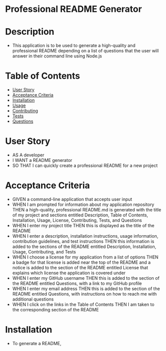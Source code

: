 # Professional README Generator

# Description
- This application is to be used to generate a high-quality and professional README depending on a list of questions that the user will answer in their command line using Node.js

# Table of Contents
- [User Story](#user-story)
- [Acceptance Criteria](#acceptance-criteria)
- [Installation](#installation)
- [Usage](#Usage)
- [Contributing](#contributing)
- [Tests](#tests)
- [Questions](#questions)

# User Story
- AS A developer
- I WANT a README generator
- SO THAT I can quickly create a professional README for a new project

# Acceptance Criteria
- GIVEN a command-line application that accepts user input
- WHEN I am prompted for information about my application repository
THEN a high-quality, professional README.md is generated with the title of my project and sections entitled Description, Table of Contents, Installation, Usage, License, Contributing, Tests, and Questions
- WHEN I enter my project title
THEN this is displayed as the title of the README
- WHEN I enter a description, installation instructions, usage information, contribution guidelines, and test instructions
THEN this information is added to the sections of the README entitled Description, Installation, Usage, Contributing, and Tests
- WHEN I choose a license for my application from a list of options
THEN a badge for that license is added near the top of the README and a notice is added to the section of the README entitled License that explains which license the application is covered under
- WHEN I enter my GitHub username
THEN this is added to the section of the README entitled Questions, with a link to my GitHub profile
- WHEN I enter my email address
THEN this is added to the section of the README entitled Questions, with instructions on how to reach me with additional questions
- WHEN I click on the links in the Table of Contents
THEN I am taken to the corresponding section of the README

# Installation
- To generate a README, 
